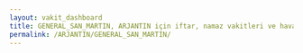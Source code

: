 ```yaml
---
layout: vakit_dashboard
title: GENERAL_SAN_MARTIN, ARJANTIN için iftar, namaz vakitleri ve hava durumu - ilçe/eyalet seç
permalink: /ARJANTIN/GENERAL_SAN_MARTIN/
---
```


<script type="text/javascript">
  var GLOBAL_COUNTRY = 'ARJANTIN';
  var GLOBAL_CITY = 'GENERAL_SAN_MARTIN';
  var GLOBAL_STATE = '';
  var lat = 72;
  var lon = 21;
</script>
